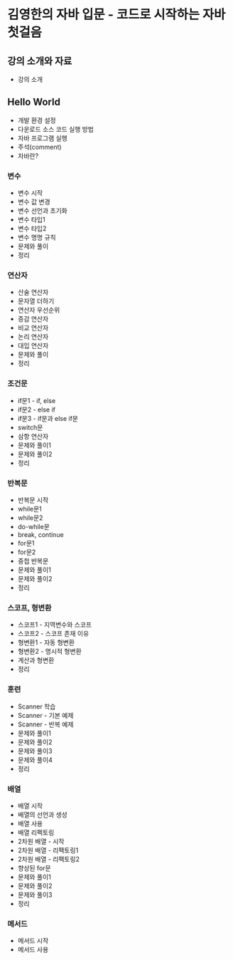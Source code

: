 # 김영한의 자바 입문 - 코드로 시작하는 자바 첫걸음

## 강의 소개와 자료

- 강의 소개

## Hello World

- 개발 환경 설정
- 다운로드 소스 코드 실행 방법
- 자바 프로그램 실행
- 주석(comment)
- 자바란?

### 변수

- 변수 시작
- 변수 값 변경
- 변수 선언과 초기화
- 변수 타입1
- 변수 타입2
- 변수 명명 규칙
- 문제와 풀이
- 정리

### 연산자

- 산술 연산자
- 문자열 더하기
- 연산자 우선순위
- 증감 연산자
- 비교 연산자
- 논리 연산자
- 대입 연산자
- 문제와 풀이
- 정리

### 조건문

- if문1 - if, else
- if문2 - else if
- if문3 - if문과 else if문
- switch문
- 삼항 연산자
- 문제와 풀이1
- 문제와 풀이2
- 정리

### 반복문

- 반복문 시작
- while문1
- while문2
- do-while문
- break, continue
- for문1
- for문2
- 중첩 반복문
- 문제와 풀이1
- 문제와 풀이2
- 정리

### 스코프, 형변환

- 스코프1 - 지역변수와 스코프
- 스코프2 - 스코프 존재 이유
- 형변환1 - 자동 형변환
- 형변환2 - 명시적 형변환
- 계산과 형변환
- 정리

### 훈련

- Scanner 학습
- Scanner - 기본 예제
- Scanner - 반복 예제
- 문제와 풀이1
- 문제와 풀이2
- 문제와 풀이3
- 문제와 풀이4
- 정리

### 배열

- 배열 시작
- 배열의 선언과 생성
- 배열 사용
- 배열 리펙토링
- 2차원 배열 - 시작
- 2차원 배열 - 리팩토링1
- 2차원 배열 - 리팩토링2
- 향상된 for문
- 문제와 풀이1
- 문제와 풀이2
- 문제와 풀이3
- 정리

### 메서드

- 메서드 시작
- 메서드 사용